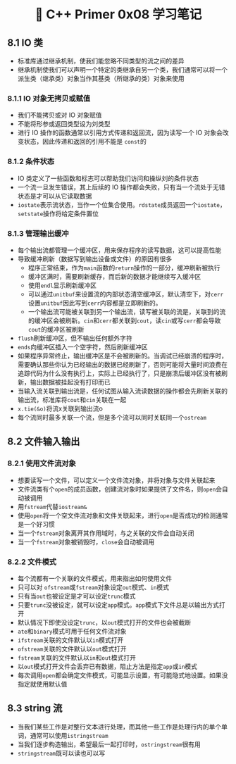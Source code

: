 <h1 align="center">📔 C++ Primer 0x08 学习笔记</h1>

## 8.1 IO 类

* 标准库通过继承机制，使我们能忽略不同类型的流之间的差异
* 继承机制使我们可以声明一个特定的类继承自另一个类，我们通常可以将一个派生类（继承类）对象当作其基类（所继承的类）对象来使用

### 8.1.1 IO 对象无拷贝或赋值

* 我们不能拷贝或对 IO 对象赋值
* 不能将形参或返回类型设为刘类型
* 进行 IO 操作的函数通常以引用方式传递和返回流，因为读写一个 IO 对象会改变状态，因此传递和返回的引用不能是 `const`的

### 8.1.2 条件状态

* IO 类定义了一些函数和标志可以帮助我们访问和操纵刘的条件状态
* 一个流一旦发生错误，其上后续的 IO 操作都会失败，只有当一个流处于无错状态是才可以从它读取数据
* `iostate`表示流状态，当作一个位集合使用。`rdstate`成员返回一个`iostate`，`setstate`操作将给定条件置位

### 8.1.3 管理输出缓冲

* 每个输出流都管理一个缓冲区，用来保存程序的读写数据，这可以提高性能
* 导致缓冲刷新（数据写到输出设备或文件）的原因有很多
	* 程序正常结束，作为`main`函数的`return`操作的一部分，缓冲刷新被执行
	* 缓冲区满时，需要刷新缓存，而后新的数据才能继续写入缓冲区
	* 使用`endl`显示刷新缓冲区
	* 可以通过`unitbuf`来设置流的内部状态清空缓冲区，默认清空下，对`cerr`设置`unitbuf`因此写到`cerr`内容都是立即刷新的。
	* 一个输出流可能被关联到另一个输出流，读写被关联的流是，关联到的流的缓冲区会被刷新。`cin`和`cerr`都关联到`cout`，读`cin`或写`cerr`都会导致`cout`的缓冲区被刷新
* `flush`刷新缓冲区，但不输出任何额外字符
* `ends`向缓冲区插入一个空字符，然后刷新缓冲区
* 如果程序异常终止，输出缓冲区是不会被刷新的。当调试已经崩溃的程序时，需要确认那些你认为已经输出的数据已经刷新了，否则可能将大量时间浪费在追踪代码为什么没有执行上，实际上已经执行了，只是崩溃后缓冲区没有被刷新，输出数据被挂起没有打印而已
* 当输入流关联到输出流是，任何试图从输入流读数据的操作都会先刷新关联的输出流，标准库将`cout`和`cin`关联在一起
* `x.tie(&o)`将流x关联到输出流o
* 每个流同时最多关联一个流，但是多个流可以同时关联同一个`ostream`

## 8.2 文件输入输出

### 8.2.1 使用文件流对象

* 想要读写一个文件，可以定义一个文件流对象，并将对象与文件关联起来
* 文件流类有个`open`的成员函数，创建流对象时如果提供了文件名，则`open`会自动被调用
* 用`fstream`代替`iostream&`
* 使用`open`将一个空文件流对象和文件关联起来，进行`open`是否成功的检测通常是一个好习惯
* 当一个`fstream`对象离开其作用域时，与之关联的文件会自动关闭
* 当一个`fstream`对象被销毁时，`close`会自动被调用

### 8.2.2 文件模式

* 每个流都有一个关联的文件模式，用来指出如何使用文件
* 只可以对 `ofstream`或`fstream`对象设定`out`模式、`in`模式
* 只有当`out`也被设定是才可以设定`trunc`模式
* 只要`trunc`没被设定，就可以设定`app`模式。`app`模式下文件总是以输出方式打开
* 默认情况下即使没设定`trunc`，以`out`模式打开的文件也会被截断
* `ate`和`binary`模式可用于任何文件流对象
* `ifstream`关联的文件默认以`in`模式打开
* `ofstream`关联的文件默认以`out`模式打开
* `fstream`关联的文件默认以`in`和`out`模式打开
* 以`out`模式打开文件会丢弃已有数据，阻止方法是指定`app`或`in`模式
* 每次调用`open`都会确定文件模式，可能显示设置，有可能隐式地设置。如果没指定就使用默认值

## 8.3 string 流

* 当我们某些工作是对整行文本进行处理，而其他一些工作是处理行内的单个单词，通常可以使用`istringstream`
* 当我们逐步构造输出，希望最后一起打印时，`ostringstream`很有用
* `stringstream`既可以读也可以写